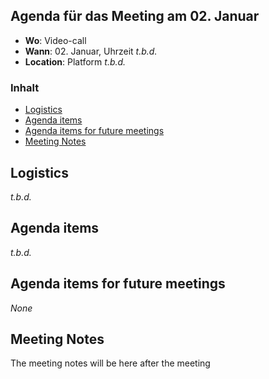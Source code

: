 ## Agenda für das Meeting am 02. Januar
- **Wo**: Video-call
- **Wann**: 02. Januar, Uhrzeit *t.b.d.* 
- **Location**: Platform *t.b.d.*

### Inhalt

* [Logistics](#logistics)
* [Agenda items](#agenda-items)
* [Agenda items for future meetings](#agenda-items-for-future-meetings)
* [Meeting Notes](#meeting-notes)

## Logistics

*t.b.d.*

## Agenda items

*t.b.d.*

## Agenda items for future meetings

*None*

## Meeting Notes

The meeting notes will be here after the meeting
